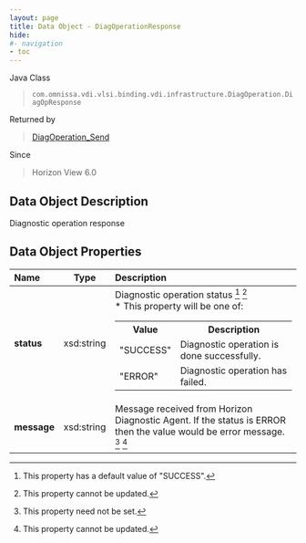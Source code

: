```yaml
---
layout: page
title: Data Object - DiagOperationResponse
hide:
#- navigation
- toc
---
```






Java Class
> `com.omnissa.vdi.vlsi.binding.vdi.infrastructure.DiagOperation.DiagOpResponse`

Returned by
> [DiagOperation_Send](vdi.infrastructure.DiagOperation.md#send)

Since
> Horizon View 6.0


## Data Object Description

Diagnostic operation response

## Data Object Properties

 Name | Type | Description
:---|:---:|:---
**status**|  xsd:string|  Diagnostic operation status [^257] [^2]<br>* This property will be one of:<br><table><tr><th>Value</th><th>Description</th></tr><tr><td>"SUCCESS"</td><td>Diagnostic operation is done successfully.</td></tr><tr><td>"ERROR"</td><td>Diagnostic operation has failed.</td></tr></table>
**message**|  xsd:string|  Message received from Horizon Diagnostic Agent. If the status is ERROR then the value would be error message. [^1] [^2]
 


 


[^1]: This property need not be set.
[^2]: This property cannot be updated.
[^257]: This property has a default value of "SUCCESS".